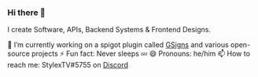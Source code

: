 ### Hi there 👋

I create Software, APIs, Backend Systems & Frontend Designs.

🔭 I’m currently working on a spigot plugin called [GSigns](https://github.com/StylexTV/GSigns/) and various open-source projects 
⚡ Fun fact: Never sleeps 💤 
😄 Pronouns: he/him 
📫 How to reach me: StylexTV#5755 on [Discord](https://discord.com/)
